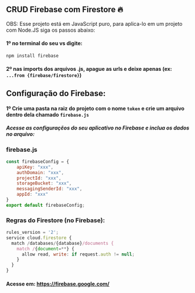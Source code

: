 ## CRUD Firebase com Firestore :fire:

OBS: Esse projeto está em JavaScript puro, para aplica-lo em um projeto com Node.JS siga os passos abaixo:

#### 1º no terminal do seu vs digite: 

```npm
npm install firebase
```
#### 2º nas imports dos arquivos .js, apague as urls e deixe apenas (ex: ``...from {firebase/firestore}``)

## Configuração do Firebase:

#### 1º Crie uma pasta na raiz do projeto com o nome ``token`` e crie um arquivo dentro dela chamado ``firebase.js``
##### Acesse as configuraçẽos do seu aplicativo no Firebase e inclua os dados no arquivo:

### firebase.js
```js
const firebaseConfig = {
    apiKey: "xxx",
    authDomain: "xxx",
    projectId: "xxx",
    storageBucket: "xxx",
    messagingSenderId: "xxx",
    appId: "xxx"
}
export default firebaseConfig;
```

### Regras do Firestore (no Firebase):
```js
rules_version = '2';
service cloud.firestore {
  match /databases/{database}/documents {
    match /{document=**} {
      allow read, write: if request.auth != null;
    }
  }
}
```
#### Acesse em: https://firebase.google.com/
